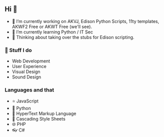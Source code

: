 ## Hi 👋

- 🔭 I’m currently working on AKVJ, Edison Python Scripts, 11ty templates, AKWF2 Free or AKWT Free (we'll see).
- 🌱 I’m currently learning Python / IT Sec
- 🤔 Thinking about taking over the stubs for Edison scripting.

### 🌋 Stuff I do

- Web Development
- User Experience
- Visual Design
- Sound Design

### Languages and that

- ⭐ JavaScript
- 🐍 Python
- 🔗 HyperText Markup Language
- 🍂 Cascading Style Sheets
- 🌐 PHP
- 👓 C#


<!--
**KristofferKarlAxelEkstrand/KristofferKarlAxelEkstrand** is a ✨ _special_ ✨ repository because its `README.md` (this file) appears on your GitHub profile.

Here are some ideas to get you started:

- 🔭 I’m currently working on ...
- 🌱 I’m currently learning ...
- 👯 I’m looking to collaborate on ...
- 🤔 I’m looking for help with ...
- 💬 Ask me about ...
- 📫 How to reach me: ...
- 😄 Pronouns: ...
- ⚡ Fun fact: ...
-->
